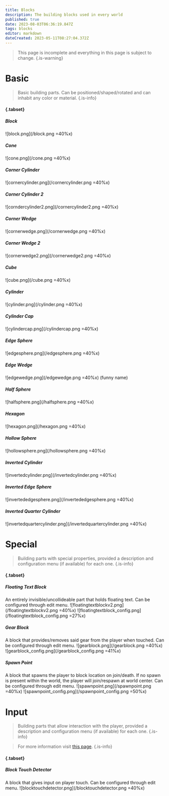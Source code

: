 ```yaml
---
title: Blocks
description: The building blocks used in every world
published: true
date: 2023-08-03T06:36:19.847Z
tags: blocks
editor: markdown
dateCreated: 2023-05-11T08:27:04.372Z
---
```


 > This page is incomplete and everything in this page is subject to change.
 {.is-warning}
 
# <i class="fa-duotone fa-cube"></i> Basic
> Basic building parts. Can be positioned/shaped/rotated and can inhabit any color or material.
{.is-info}

 #### {.tabset}
 
 ##### Block
 ![block.png](/block.png =40%x)
 
 ##### Cone
 ![cone.png](/cone.png =40%x)
 
 ##### Corner Cylinder
 ![cornercylinder.png](/cornercylinder.png =40%x)
 
 ##### Corner Cylinder 2
 ![corndercylinder2.png](/cornercylinder2.png =40%x)
 
 ##### Corner Wedge 
 ![cornerwedge.png](/cornerwedge.png =40%x)
 
 ##### Corner Wedge 2
 ![cornerwedge2.png](/cornerwedge2.png =40%x)
 
 ##### Cube
 ![cube.png](/cube.png =40%x)
 
 ##### Cylinder
 ![cylinder.png](/cylinder.png =40%x)
 
 ##### Cylinder Cap
 ![cylindercap.png](/cylindercap.png =40%x)
 
 ##### Edge Sphere
 ![edgesphere.png](/edgesphere.png =40%x)
 
 ##### Edge Wedge
 ![edgewedge.png](/edgewedge.png =40%x)
 (funny name)
 
 ##### Half Sphere
 ![halfsphere.png](/halfsphere.png =40%x)
 
 ##### Hexagon
 ![hexagon.png](/hexagon.png =40%x)
 
 ##### Hollow Sphere
 ![hollowsphere.png](/hollowsphere.png =40%x)
 
 ##### Inverted Cylinder
 ![invertedcylinder.png](/invertedcylinder.png =40%x)
 
 ##### Inverted Edge Sphere
 ![invertededgesphere.png](/invertededgesphere.png =40%x)
 
 ##### Inverted Quarter Cylinder
 ![invertedquartercylinder.png](/invertedquartercylinder.png =40%x)
 
 
 # Special
>   Building parts with special properties, provided a description and configuration menu (if available) for each one.
{.is-info}

 #### {.tabset}
 
 ##### Floating Text Block
 An entirely invisible/uncollideable part that holds floating text. Can be configured through edit menu.
 ![floatingtextblockv2.png](/floatingtextblockv2.png =40%x) ![floatingtextblock_config.png](/floatingtextblock_config.png =27%x)
 
 ##### Gear Block
 A block that provides/removes said gear from the player when touched. Can be configured through edit menu.
 ![gearblock.png](/gearblock.png =40%x) ![gearblock_config.png](/gearblock_config.png =41%x)
 
 ##### Spawn Point
 A block that spawns the player to block location on join/death. If no spawn is present within the world, the player will join/respawn at world center. Can be configured through edit menu. 
 ![spawnpoint.png](/spawnpoint.png =40%x) ![spawnpoint_config.png](/spawnpoint_config.png =50%x)
 
 # Input
>   Building parts that allow interaction with the player, provided a description and configuration menu (if available) for each one.
{.is-info}

> For more information visit [this page](https://wubby.choke.dev/en/Logic#input).
{.is-info}

 #### {.tabset}
 
 ##### Block Touch Detector
 A block that gives input on player touch. Can be configured through edit menu.
 ![blocktouchdetector.png](/blocktouchdetector.png =40%x)